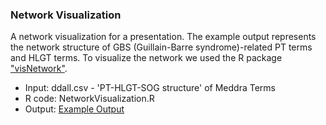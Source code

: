 ### Network Visualization
A network visualization for a presentation. The example output represents the network structure of GBS (Guillain-Barre syndrome)-related PT terms and HLGT terms. To visualize the network we used the R package ["visNetwork"](https://datastorm-open.github.io/visNetwork/).

- Input: ddall.csv - 'PT-HLGT-SOG structure' of Meddra Terms
- R code: NetworkVisualization.R
- Output: [Example Output](https://shnlee-ds.github.io/netVis.html)
